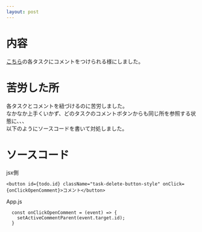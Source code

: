 ```yaml
---
layout: post
---
```


# 内容
[こちら](https://juns-app.tk)の各タスクにコメントをつけられる様にしました。    

# 苦労した所
各タスクとコメントを紐づけるのに苦労しました。  
なかなか上手くいかず、どのタスクのコメントボタンからも同じ所を参照する状態に、、、  
以下のようにソースコードを書いて対処しました。

# ソースコード
jsx側
```
<button id={todo.id} className="task-delete-button-style" onClick={onClickOpenComment}>コメント</button>
```

App.js
```
  const onClickOpenComment = (event) => {
    setActiveCommentParent(event.target.id);
  }
```